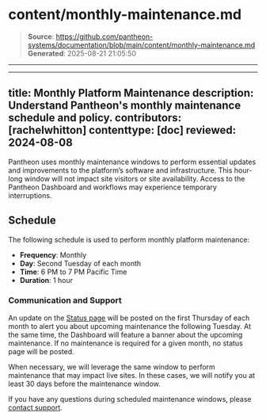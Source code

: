 # content/monthly-maintenance.md

> **Source**: https://github.com/pantheon-systems/documentation/blob/main/content/monthly-maintenance.md
> **Generated**: 2025-08-21 21:05:50

---

---
title: Monthly Platform Maintenance
description: Understand Pantheon's monthly maintenance schedule and policy.
contributors: [rachelwhitton]
contenttype: [doc]
reviewed: 2024-08-08
---

Pantheon uses monthly maintenance windows to perform essential updates and improvements to the platform’s software and infrastructure. This hour-long window will not impact site visitors or site availability. Access to the Pantheon Dashboard and workflows may experience temporary interruptions.

## Schedule
The following schedule is used to perform monthly platform maintenance:

* **Frequency**: Monthly
* **Day**: Second Tuesday of each month
* **Time**: 6 PM to 7 PM Pacific Time
* **Duration**: 1 hour

### Communication and Support
An update on the [Status page](https://status.pantheon.io/) will be posted on the first Thursday of each month to alert you about upcoming maintenance the following Tuesday. At the same time, the Dashboard will feature a banner about the upcoming maintenance. If no maintenance is required for a given month, no status page will be posted.

When necessary, we will leverage the same window to perform maintenance that may impact live sites. In these cases, we will notify you at least 30 days before the maintenance window.  

If you have any questions during scheduled maintenance windows, please [contact support](/guides/support/contact-support/).
